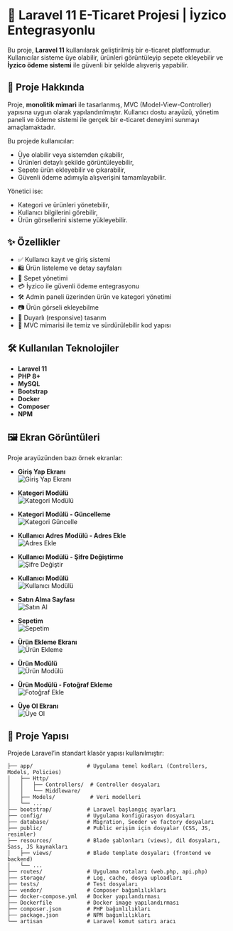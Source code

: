# 🛒 Laravel 11 E-Ticaret Projesi | İyzico Entegrasyonlu

Bu proje, **Laravel 11** kullanılarak geliştirilmiş bir e-ticaret platformudur. Kullanıcılar sisteme üye olabilir, ürünleri görüntüleyip sepete ekleyebilir ve **İyzico ödeme sistemi** ile güvenli bir şekilde alışveriş yapabilir.

## 📌 Proje Hakkında

Proje, **monolitik mimari** ile tasarlanmış, MVC (Model-View-Controller) yapısına uygun olarak yapılandırılmıştır. Kullanıcı dostu arayüzü, yönetim paneli ve ödeme sistemi ile gerçek bir e-ticaret deneyimi sunmayı amaçlamaktadır.

Bu projede kullanıcılar:

-   Üye olabilir veya sistemden çıkabilir,
-   Ürünleri detaylı şekilde görüntüleyebilir,
-   Sepete ürün ekleyebilir ve çıkarabilir,
-   Güvenli ödeme adımıyla alışverişini tamamlayabilir.

Yönetici ise:

-   Kategori ve ürünleri yönetebilir,
-   Kullanıcı bilgilerini görebilir,
-   Ürün görsellerini sisteme yükleyebilir.

## ✨ Özellikler

-   ✅ Kullanıcı kayıt ve giriş sistemi
-   🛍️ Ürün listeleme ve detay sayfaları
-   🧺 Sepet yönetimi
-   💳 İyzico ile güvenli ödeme entegrasyonu
-   🛠️ Admin paneli üzerinden ürün ve kategori yönetimi
-   📷 Ürün görseli ekleyebilme
-   📱 Duyarlı (responsive) tasarım
-   🧱 MVC mimarisi ile temiz ve sürdürülebilir kod yapısı

## 🛠 Kullanılan Teknolojiler

-   **Laravel 11**
-   **PHP 8+**
-   **MySQL**
-   **Bootstrap**
-   **Docker**
-   **Composer**
-   **NPM**

## 🖼️ Ekran Görüntüleri

Proje arayüzünden bazı örnek ekranlar:

-   **Giriş Yap Ekranı**  
    ![Giriş Yap Ekranı](screenshots/giris-yap-ekrani.png)

-   **Kategori Modülü**  
    ![Kategori Modülü](screenshots/kategori-modulu.png)

-   **Kategori Modülü - Güncelleme**  
    ![Kategori Güncelle](screenshots/kategori-modulu-guncelle.png)

-   **Kullanıcı Adres Modülü - Adres Ekle**  
    ![Adres Ekle](screenshots/kullanici-adres-modulu-adres-ekle.png)

-   **Kullanıcı Modülü - Şifre Değiştirme**  
    ![Şifre Değiştir](screenshots/kullanici-modulu-sifre-degistirme-ekrani.PNG)

-   **Kullanıcı Modülü**  
    ![Kullanıcı Modülü](screenshots/kullanici-modulu.png)

-   **Satın Alma Sayfası**  
    ![Satın Al](screenshots/satin-al.PNG)

-   **Sepetim**  
    ![Sepetim](screenshots/sepet.PNG)

-   **Ürün Ekleme Ekranı**  
    ![Ürün Ekleme](screenshots/urun-ekleme-ekranı.png)

-   **Ürün Modülü**  
    ![Ürün Modülü](screenshots/urun-modulu.png)

-   **Ürün Modülü - Fotoğraf Ekleme**  
    ![Fotoğraf Ekle](screenshots/urun-modulu-fotograf-ekleme-kismi.png)

-   **Üye Ol Ekranı**  
    ![Üye Ol](screenshots/uye-ol-ekrani.PNG)

## 🧩 Proje Yapısı

Projede Laravel’in standart klasör yapısı kullanılmıştır:

```plaintext
├── app/                 # Uygulama temel kodları (Controllers, Models, Policies)
│   ├── Http/
│   │   ├── Controllers/  # Controller dosyaları
│   │   └── Middleware/
│   ├── Models/           # Veri modelleri
│   └── ...
├── bootstrap/           # Laravel başlangıç ayarları
├── config/              # Uygulama konfigürasyon dosyaları
├── database/            # Migration, Seeder ve factory dosyaları
├── public/              # Public erişim için dosyalar (CSS, JS, resimler)
├── resources/           # Blade şablonları (views), dil dosyaları, Sass, JS kaynakları
│   ├── views/           # Blade template dosyaları (frontend ve backend)
│   └── ...
├── routes/              # Uygulama rotaları (web.php, api.php)
├── storage/             # Log, cache, dosya uploadları
├── tests/               # Test dosyaları
├── vendor/              # Composer bağımlılıkları
├── docker-compose.yml   # Docker yapılandırması
├── Dockerfile           # Docker image yapılandırması
├── composer.json        # PHP bağımlılıkları
├── package.json         # NPM bağımlılıkları
└── artisan              # Laravel komut satırı aracı
```
